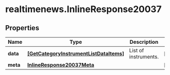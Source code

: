 # realtimenews.InlineResponse20037

## Properties

Name | Type | Description | Notes
------------ | ------------- | ------------- | -------------
**data** | [**[GetCategoryInstrumentListDataItems]**](GetCategoryInstrumentListDataItems.md) | List of instruments. | [optional] 
**meta** | [**InlineResponse20037Meta**](InlineResponse20037Meta.md) |  | [optional] 


